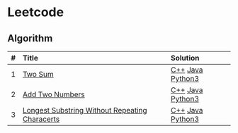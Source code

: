 # Leetcode

## Algorithm

|#|Title|Solution|
|:-|:-|:-|
|1|[Two Sum](./algorithm/Two_Sum/Two_Sum.md)|[C++](./algorithm/Two_Sum/Two_Sum.cpp) [Java](./algorithm/Two_Sum/Two_Sum.java) [Python3](./algorithm/Two_Sum/Two_Sum.py)|
|2|[Add Two Numbers](./algorithm/Add_Two_Numbers/Add_Two_Numbers.md)|[C++](./algorithm/Add_Two_Numbers/Add_Two_Numbers.cpp) [Java](./algorithm/Add_Two_Numbers/Add_Two_Numbers.java) [Python3](./algorithm/Add_Two_Numbers/Add_Two_Numbers.py)|
|3|[Longest Substring Without Repeating Characerts](./algorithm/Longest_Substring_Without_Repeating_Characters/Longest_Substring_Without_Repeating_Characters.md)|[C++](./algorithm/Longest_Substring_Without_Repeating_Characters/Longest_Substring_Without_Repeating_Characters.cpp) [Java](./algorithm/Longest_Substring_Without_Repeating_Characters/Longest_Substring_Without_Repeating_Characters.java) [Python3](./algorithm/Longest_Substring_Without_Repeating_Characters/Longest_Substring_Without_Repeating_Characters.py)|